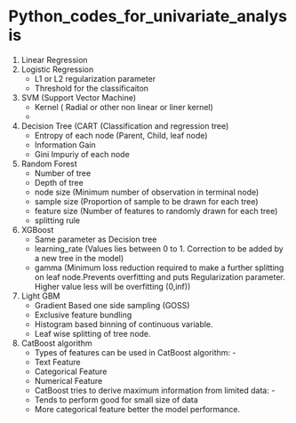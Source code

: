 ﻿# Python_codes_for_univariate_analysis
1. Linear Regression
2. Logistic Regression
    * L1 or L2 regularization parameter
    * Threshold for the classificaiton
4. SVM (Support Vector Machine)
    * Kernel ( Radial or other non linear or liner kernel)
    *  
6. Decision Tree (CART (Classification and regression tree)
    * Entropy of each node (Parent, Child, leaf node)
    * Information Gain 
    * Gini Impuriy of each node
7. Random Forest
    * Number of tree
    * Depth of tree
    * node size (Minimum number of observation in terminal node)
    * sample size (Proportion of sample to be drawn for each tree)
    * feature size (Number of features to randomly drawn for each tree)
    * splitting rule
8. XGBoost
    * Same parameter as Decision tree
    * learning_rate (Values lies between 0 to 1. Correction to be added by a new tree in the model)
    * gamma (Minimum loss reduction required to make a further splitting on leaf node.Prevents overfitting and puts Regularization parameter. Higher value less will be overfitting (0,inf))
10. Light GBM 
    * Gradient Based one side sampling (GOSS)
    * Exclusive feature bundling
    * Histogram based binning of continuous variable.
    * Leaf wise splitting of tree node.
11. CatBoost algorithm
    - Types of features can be used in CatBoost algorithm: -
    * Text Feature
    * Categorical Feature
    * Numerical Feature
    - CatBoost tries to derive maximum information from limited data: -
    * Tends to perform good for small size of data
    * More categorical feature better the model performance.
